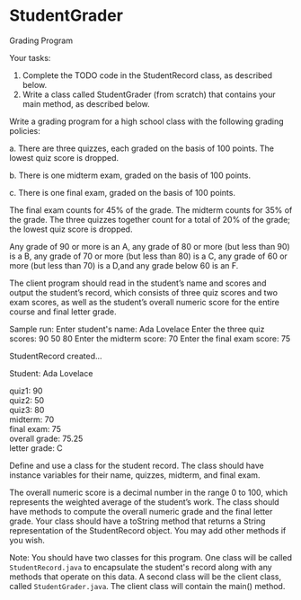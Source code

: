 # StudentGrader
Grading Program

Your tasks:

1. Complete the TODO code in the StudentRecord class, as described below.
2. Write a class called StudentGrader (from scratch) that contains your main method, as described below.

Write a grading program for a high school class with the following grading policies:

a. There are three quizzes, each graded on the basis of 100 points. 
The lowest quiz score is dropped.

b. There is one midterm exam, graded on the basis of 100 points.

c. There is one final exam, graded on the basis of 100 points.

The final exam counts for 45% of the grade. The midterm counts for 35% of the grade. 
The three quizzes together count for a total of 20% of the grade; the lowest quiz
score is dropped. 

Any grade of 90 or more is an A, any grade of 80 or more (but less than 90) is a B,
any grade of 70 or more (but less than 80) is a C, any grade of 60 or more
(but less than 70) is a D,and any grade below 60 is an F.

The client program should read in the student’s name and scores and output the student’s record, 
which consists of three quiz scores and two exam scores, as well as the student’s overall numeric
score for the entire course and final letter grade.

Sample run:
Enter student's name:
Ada Lovelace
Enter the three quiz scores:
90 50 80
Enter the midterm score:
70
Enter the final exam score:
75

StudentRecord created...

Student: Ada Lovelace

quiz1: 90     
quiz2: 50      
quiz3: 80     
midterm: 70      
final exam: 75         
overall grade: 75.25            
letter grade:  C          

Define and use a class for the student record. The class should have instance variables for their
name, quizzes, midterm, and final exam. 

The overall numeric score is a decimal number in the range 0 to 100, which represents the weighted
average of the student’s work. The class should have methods to compute the overall numeric 
grade and the final letter grade. Your class should have a toString method that returns
a String representation of the StudentRecord object. You may add other methods if you wish.

Note: You should have two classes for this program. One class will be 
called ```StudentRecord.java``` to encapsulate the student's record along with any methods
that operate on this data. A second class will be the client class, 
called ```StudentGrader.java```.  The client class will contain the main() method.
